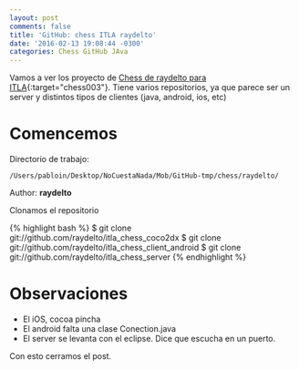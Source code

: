```yaml
---
layout: post
comments: false
title: 'GitHub: chess ITLA raydelto'
date: '2016-02-13 19:08:44 -0300'
categories: Chess GitHub JAva
---
```


Vamos a ver los proyecto de [Chess de raydelto para ITLA](https://github.com/raydelto/itla_chess_client_android.git){:target="chess003"}. Tiene varios repositorios, ya que parece ser un server y distintos tipos de clientes (java, android, ios, etc)

# Comencemos

Directorio de trabajo:

```
/Users/pabloin/Desktop/NoCuestaNada/Mob/GitHub-tmp/chess/raydelto/
```

Author: **raydelto**

Clonamos el repositorio

{% highlight bash %} $ git clone git://github.com/raydelto/itla_chess_coco2dx $ git clone git://github.com/raydelto/itla_chess_client_android $ git clone git://github.com/raydelto/itla_chess_server {% endhighlight %}

# Observaciones

- El iOS, cocoa pincha
- El android falta una clase Conection.java
- El server se levanta con el eclipse. Dice que escucha en un puerto.

Con esto cerramos el post.

[github-chess-ray-001]: https://github.com/raydelto/itla_chess_coco2dx
[github-chess-ray-002]: https://github.com/raydelto/itla_chess_client_android
[github-chess-ray-003]: https://github.com/raydelto/itla_chess_server
